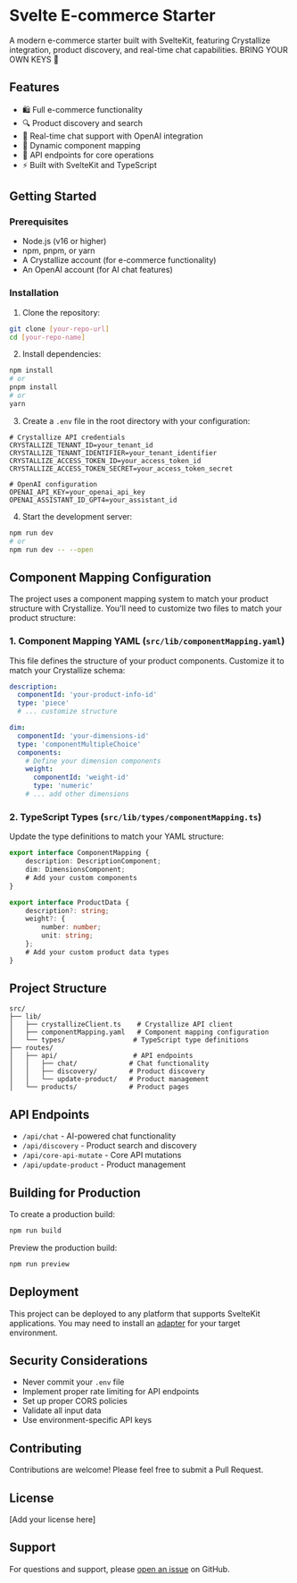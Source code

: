# Svelte E-commerce Starter

A modern e-commerce starter built with SvelteKit, featuring Crystallize integration, product discovery, and real-time chat capabilities. BRING YOUR OWN KEYS 🔑

## Features

- 🛍️ Full e-commerce functionality
- 🔍 Product discovery and search
- 💬 Real-time chat support with OpenAI integration
- 🎨 Dynamic component mapping
- 🚀 API endpoints for core operations
- ⚡ Built with SvelteKit and TypeScript

## Getting Started

### Prerequisites

- Node.js (v16 or higher)
- npm, pnpm, or yarn
- A Crystallize account (for e-commerce functionality)
- An OpenAI account (for AI chat features)

### Installation

1. Clone the repository:
```bash
git clone [your-repo-url]
cd [your-repo-name]
```

2. Install dependencies:
```bash
npm install
# or
pnpm install
# or
yarn
```

3. Create a `.env` file in the root directory with your configuration:
```env
# Crystallize API credentials
CRYSTALLIZE_TENANT_ID=your_tenant_id
CRYSTALLIZE_TENANT_IDENTIFIER=your_tenant_identifier
CRYSTALLIZE_ACCESS_TOKEN_ID=your_access_token_id
CRYSTALLIZE_ACCESS_TOKEN_SECRET=your_access_token_secret

# OpenAI configuration
OPENAI_API_KEY=your_openai_api_key
OPENAI_ASSISTANT_ID_GPT4=your_assistant_id
```

4. Start the development server:
```bash
npm run dev
# or
npm run dev -- --open
```

## Component Mapping Configuration

The project uses a component mapping system to match your product structure with Crystallize. You'll need to customize two files to match your product structure:

### 1. Component Mapping YAML (`src/lib/componentMapping.yaml`)

This file defines the structure of your product components. Customize it to match your Crystallize schema:

```yaml
description:
  componentId: 'your-product-info-id'
  type: 'piece'
  # ... customize structure

dim:
  componentId: 'your-dimensions-id'
  type: 'componentMultipleChoice'
  components:
    # Define your dimension components
    weight:
      componentId: 'weight-id'
      type: 'numeric'
    # ... add other dimensions
```

### 2. TypeScript Types (`src/lib/types/componentMapping.ts`)

Update the type definitions to match your YAML structure:

```typescript
export interface ComponentMapping {
    description: DescriptionComponent;
    dim: DimensionsComponent;
    # Add your custom components
}

export interface ProductData {
    description?: string;
    weight?: {
        number: number;
        unit: string;
    };
    # Add your custom product data types
}
```

## Project Structure

```
src/
├── lib/
│   ├── crystallizeClient.ts    # Crystallize API client
│   ├── componentMapping.yaml   # Component mapping configuration
│   └── types/                 # TypeScript type definitions
├── routes/
│   ├── api/                   # API endpoints
│   │   ├── chat/             # Chat functionality
│   │   ├── discovery/        # Product discovery
│   │   └── update-product/   # Product management
│   └── products/             # Product pages
```

## API Endpoints

- `/api/chat` - AI-powered chat functionality
- `/api/discovery` - Product search and discovery
- `/api/core-api-mutate` - Core API mutations
- `/api/update-product` - Product management

## Building for Production

To create a production build:

```bash
npm run build
```

Preview the production build:

```bash
npm run preview
```

## Deployment

This project can be deployed to any platform that supports SvelteKit applications. You may need to install an [adapter](https://svelte.dev/docs/kit/adapters) for your target environment.

## Security Considerations

- Never commit your `.env` file
- Implement proper rate limiting for API endpoints
- Set up proper CORS policies
- Validate all input data
- Use environment-specific API keys

## Contributing

Contributions are welcome! Please feel free to submit a Pull Request.

## License

[Add your license here]

## Support

For questions and support, please [open an issue](your-repo-url/issues) on GitHub.
